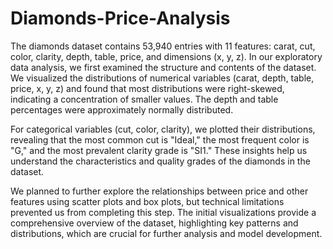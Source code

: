 # Diamonds-Price-Analysis
The diamonds dataset contains 53,940 entries with 11 features: carat, cut, color, clarity, depth, table, price, and dimensions (x, y, z). In our exploratory data analysis, we first examined the structure and contents of the dataset. We visualized the distributions of numerical variables (carat, depth, table, price, x, y, z) and found that most distributions were right-skewed, indicating a concentration of smaller values. The depth and table percentages were approximately normally distributed.

For categorical variables (cut, color, clarity), we plotted their distributions, revealing that the most common cut is "Ideal," the most frequent color is "G," and the most prevalent clarity grade is "SI1." These insights help us understand the characteristics and quality grades of the diamonds in the dataset.

We planned to further explore the relationships between price and other features using scatter plots and box plots, but technical limitations prevented us from completing this step. The initial visualizations provide a comprehensive overview of the dataset, highlighting key patterns and distributions, which are crucial for further analysis and model development.
